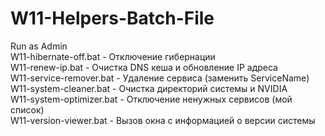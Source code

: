 # W11-Helpers-Batch-File

Run as Admin  
W11-hibernate-off.bat - Отключение гибернации  
W11-renew-ip.bat - Очистка DNS кеша и обновление IP адреса  
W11-service-remover.bat - Удаление сервиса (заменить ServiceName)  
W11-system-cleaner.bat - Очистка директорий системы и NVIDIA  
W11-system-optimizer.bat - Отключение ненужных сервисов (мой список)  
W11-version-viewer.bat - Вызов окна с информацией о версии системы  

